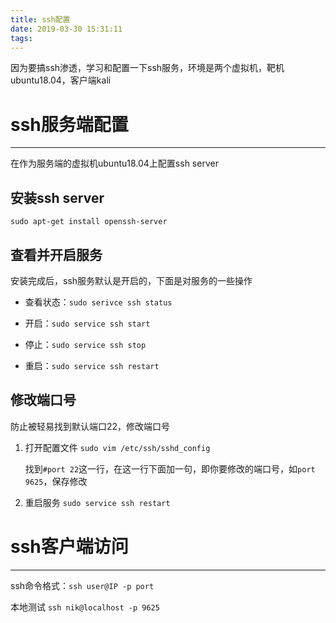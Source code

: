```yaml
---
title: ssh配置
date: 2019-03-30 15:31:11
tags:
---
```



因为要搞ssh渗透，学习和配置一下ssh服务，环境是两个虚拟机，靶机ubuntu18.04，客户端kali

# ssh服务端配置
---

在作为服务端的虚拟机ubuntu18.04上配置ssh server

## 安装ssh server

`sudo apt-get install openssh-server`

## 查看并开启服务

安装完成后，ssh服务默认是开启的，下面是对服务的一些操作

- 查看状态：`sudo serivce ssh status`

- 开启：`sudo service ssh start`

- 停止：`sudo service ssh stop`

- 重启：`sudo service ssh restart`

## 修改端口号

防止被轻易找到默认端口22，修改端口号


1. 打开配置文件 `sudo vim /etc/ssh/sshd_config`

	找到`#port 22`这一行，在这一行下面加一句，即你要修改的端口号，如`port 9625`，保存修改

2. 重启服务 `sudo service ssh restart`


# ssh客户端访问
---

ssh命令格式：`ssh user@IP -p port`

本地测试 `ssh nik@localhost -p 9625`










